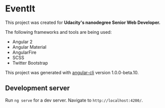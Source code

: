 # EventIt

This project was created for **Udacity's nanodegree Senior Web Developer.**

The following frameworks and tools are being used:

- Angular 2
- Angular Material
- AngularFire 
- SCSS
- Twitter Bootstrap

This project was generated with [angular-cli](https://github.com/angular/angular-cli) version 1.0.0-beta.10.

## Development server
Run `ng serve` for a dev server. Navigate to `http://localhost:4200/`.
